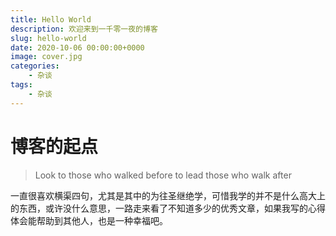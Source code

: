 ```yaml
---
title: Hello World
description: 欢迎来到一千零一夜的博客
slug: hello-world
date: 2020-10-06 00:00:00+0000
image: cover.jpg
categories:
    - 杂谈
tags:
    - 杂谈
---
```


# 博客的起点
> Look to those who walked before to lead those who walk after

一直很喜欢横渠四句，尤其是其中的为往圣继绝学，可惜我学的并不是什么高大上的东西，或许没什么意思，一路走来看了不知道多少的优秀文章，如果我写的心得体会能帮助到其他人，也是一种幸福吧。